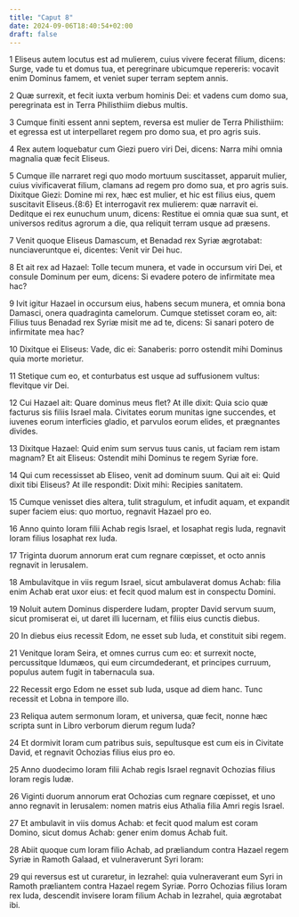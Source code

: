 ```yaml
---
title: "Caput 8"
date: 2024-09-06T18:40:54+02:00
draft: false
---
```




1 Eliseus autem locutus est ad mulierem, cuius vivere fecerat filium, dicens: Surge, vade tu et domus tua, et peregrinare ubicumque repereris: vocavit enim Dominus famem, et veniet super terram septem annis.

2 Quæ surrexit, et fecit iuxta verbum hominis Dei: et vadens cum domo sua, peregrinata est in Terra Philisthiim diebus multis.

3 Cumque finiti essent anni septem, reversa est mulier de Terra Philisthiim: et egressa est ut interpellaret regem pro domo sua, et pro agris suis.

4 Rex autem loquebatur cum Giezi puero viri Dei, dicens: Narra mihi omnia magnalia quæ fecit Eliseus.

5 Cumque ille narraret regi quo modo mortuum suscitasset, apparuit mulier, cuius vivificaverat filium, clamans ad regem pro domo sua, et pro agris suis. Dixitque Giezi: Domine mi rex, hæc est mulier, et hic est filius eius, quem suscitavit Eliseus.{8:6} Et interrogavit rex mulierem: quæ narravit ei. Deditque ei rex eunuchum unum, dicens: Restitue ei omnia quæ sua sunt, et universos reditus agrorum a die, qua reliquit terram usque ad præsens.

7 Venit quoque Eliseus Damascum, et Benadad rex Syriæ ægrotabat: nunciaveruntque ei, dicentes: Venit vir Dei huc.

8 Et ait rex ad Hazael: Tolle tecum munera, et vade in occursum viri Dei, et consule Dominum per eum, dicens: Si evadere potero de infirmitate mea hac?

9 Ivit igitur Hazael in occursum eius, habens secum munera, et omnia bona Damasci, onera quadraginta camelorum. Cumque stetisset coram eo, ait: Filius tuus Benadad rex Syriæ misit me ad te, dicens: Si sanari potero de infirmitate mea hac?

10 Dixitque ei Eliseus: Vade, dic ei: Sanaberis: porro ostendit mihi Dominus quia morte morietur.

11 Stetique cum eo, et conturbatus est usque ad suffusionem vultus: flevitque vir Dei.

12 Cui Hazael ait: Quare dominus meus flet? At ille dixit: Quia scio quæ facturus sis filiis Israel mala. Civitates eorum munitas igne succendes, et iuvenes eorum interficies gladio, et parvulos eorum elides, et prægnantes divides.

13 Dixitque Hazael: Quid enim sum servus tuus canis, ut faciam rem istam magnam? Et ait Eliseus: Ostendit mihi Dominus te regem Syriæ fore.

14 Qui cum recessisset ab Eliseo, venit ad dominum suum. Qui ait ei: Quid dixit tibi Eliseus? At ille respondit: Dixit mihi: Recipies sanitatem.

15 Cumque venisset dies altera, tulit stragulum, et infudit aquam, et expandit super faciem eius: quo mortuo, regnavit Hazael pro eo.

16 Anno quinto Ioram filii Achab regis Israel, et Iosaphat regis Iuda, regnavit Ioram filius Iosaphat rex Iuda.

17 Triginta duorum annorum erat cum regnare cœpisset, et octo annis regnavit in Ierusalem.

18 Ambulavitque in viis regum Israel, sicut ambulaverat domus Achab: filia enim Achab erat uxor eius: et fecit quod malum est in conspectu Domini.

19 Noluit autem Dominus disperdere Iudam, propter David servum suum, sicut promiserat ei, ut daret illi lucernam, et filiis eius cunctis diebus.

20 In diebus eius recessit Edom, ne esset sub Iuda, et constituit sibi regem.

21 Venitque Ioram Seira, et omnes currus cum eo: et surrexit nocte, percussitque Idumæos, qui eum circumdederant, et principes curruum, populus autem fugit in tabernacula sua.

22 Recessit ergo Edom ne esset sub Iuda, usque ad diem hanc. Tunc recessit et Lobna in tempore illo.

23 Reliqua autem sermonum Ioram, et universa, quæ fecit, nonne hæc scripta sunt in Libro verborum dierum regum Iuda?

24 Et dormivit Ioram cum patribus suis, sepultusque est cum eis in Civitate David, et regnavit Ochozias filius eius pro eo.

25 Anno duodecimo Ioram filii Achab regis Israel regnavit Ochozias filius Ioram regis Iudæ.

26 Viginti duorum annorum erat Ochozias cum regnare cœpisset, et uno anno regnavit in Ierusalem: nomen matris eius Athalia filia Amri regis Israel.

27 Et ambulavit in viis domus Achab: et fecit quod malum est coram Domino, sicut domus Achab: gener enim domus Achab fuit.

28 Abiit quoque cum Ioram filio Achab, ad præliandum contra Hazael regem Syriæ in Ramoth Galaad, et vulneraverunt Syri Ioram:

29 qui reversus est ut curaretur, in Iezrahel: quia vulneraverant eum Syri in Ramoth præliantem contra Hazael regem Syriæ. Porro Ochozias filius Ioram rex Iuda, descendit invisere Ioram filium Achab in Iezrahel, quia ægrotabat ibi.

